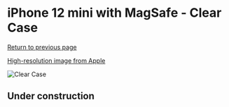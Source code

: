 # iPhone 12 mini  with MagSafe - Clear Case

[Return to previous page](/iphone_12)

[High-resolution image from Apple](https://store.storeimages.cdn-apple.com/8756/as-images.apple.com/is/MHLL3?wid=4500&hei=4500&fmt=png)

<div style="width: 512px"><img src="/almost_uncompressed/MHLL3.webp" alt="Clear Case"></div>

## Under construction
